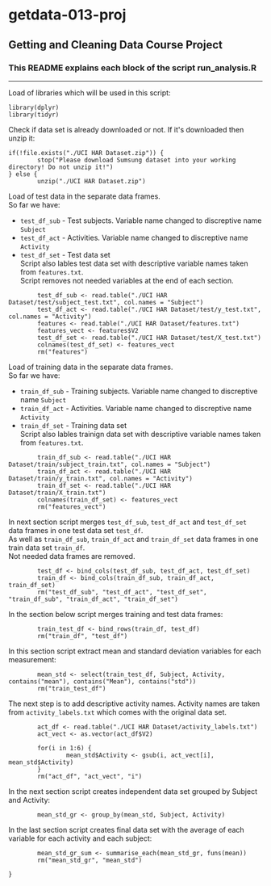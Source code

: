 # getdata-013-proj
## Getting and Cleaning Data Course Project

### This README explains each block of the script run_analysis.R
*****
Load of libraries which will be used in this script:
```{r}
library(dplyr)
library(tidyr)
```

Check if data set is already downloaded or not. If it's downloaded then unzip it:
```{r}
if(!file.exists("./UCI HAR Dataset.zip")) {
        stop("Please download Sumsung dataset into your working directory! Do not unzip it!")
} else {
        unzip("./UCI HAR Dataset.zip")
```
        
Load of test data in the separate data frames.  
So far we have:  
* `test_df_sub` - Test subjects. Variable name changed to discreptive name `Subject`  
* `test_df_act` - Activities. Variable name changed to discreptive name `Activity`  
* `test_df_set` - Test data set  
Script also lables test data set with descriptive variable names taken from `features.txt`.  
Script removes not needed variables at the end of each section.  

```{r}
        test_df_sub <- read.table("./UCI HAR Dataset/test/subject_test.txt", col.names = "Subject")
        test_df_act <- read.table("./UCI HAR Dataset/test/y_test.txt", col.names = "Activity")
        features <- read.table("./UCI HAR Dataset/features.txt")
        features_vect <- features$V2
        test_df_set <- read.table("./UCI HAR Dataset/test/X_test.txt")
        colnames(test_df_set) <- features_vect
        rm("features")
```

Load of training data in the separate data frames.  
So far we have:  
* `train_df_sub` - Training subjects. Variable name changed to discreptive name `Subject`  
* `train_df_act` - Activities. Variable name changed to discreptive name `Activity`  
* `train_df_set` - Training data set  
Script also lables trainign data set with descriptive variable names taken from `features.txt`.  

```{r}
        train_df_sub <- read.table("./UCI HAR Dataset/train/subject_train.txt", col.names = "Subject")
        train_df_act <- read.table("./UCI HAR Dataset/train/y_train.txt", col.names = "Activity")
        train_df_set <- read.table("./UCI HAR Dataset/train/X_train.txt")
        colnames(train_df_set) <- features_vect
        rm("features_vect")
```
        
In next section script merges `test_df_sub`, `test_df_act` and `test_df_set` data frames in one test data set `test_df`.  
As well as `train_df_sub`, `train_df_act` and `train_df_set` data frames in one train data set `train_df`.  
Not needed data frames are removed.  
```{r}
        test_df <- bind_cols(test_df_sub, test_df_act, test_df_set)
        train_df <- bind_cols(train_df_sub, train_df_act, train_df_set)
        rm("test_df_sub", "test_df_act", "test_df_set", "train_df_sub", "train_df_act", "train_df_set")
```
                
In the section below script merges training and test data frames:  
```{r}
        train_test_df <- bind_rows(train_df, test_df)
        rm("train_df", "test_df")
```
        
In this section script extract mean and standard deviation variables for each measurement:  
```{r}
        mean_std <- select(train_test_df, Subject, Activity, contains("mean"), contains("Mean"), contains("std"))
        rm("train_test_df")
```
        
The next step is to add descriptive activity names. Activity names are taken from `activity_labels.txt` which comes with the original data set.  
```{r}
        act_df <- read.table("./UCI HAR Dataset/activity_labels.txt")
        act_vect <- as.vector(act_df$V2)
        
        for(i in 1:6) {
                mean_std$Activity <- gsub(i, act_vect[i], mean_std$Activity)
        }
        rm("act_df", "act_vect", "i")
```
        
In the next section script creates independent data set grouped by Subject and Activity:  
```{r}
        mean_std_gr <- group_by(mean_std, Subject, Activity)
```
        
In the last section script creates final data set with the average of each variable for each activity and each subject:  
```{r}
        mean_std_gr_sum <- summarise_each(mean_std_gr, funs(mean))
        rm("mean_std_gr", "mean_std")        
        
}
```